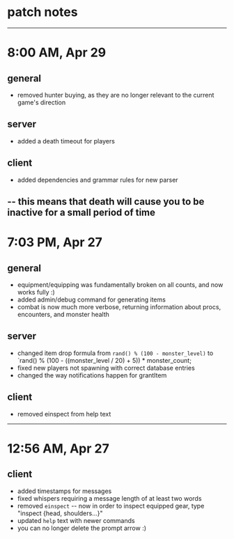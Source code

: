# patch notes
---
# 8:00 AM, Apr 29
## general
- removed hunter buying, as they are no longer relevant to the current game's direction
## server
- added a death timeout for players
## client
- added dependencies and grammar rules for new parser

-- this means that death will cause you to be inactive for a small period of time
---
# 7:03 PM, Apr 27
## general
- equipment/equipping was fundamentally broken on all counts, and now works fully :)
- added admin/debug command for generating items
- combat is now much more verbose, returning information about procs, encounters, and monster health
## server
- changed item drop formula from `rand() % (100 - monster_level)` to `rand() % (100 - ((monster_level / 20) + 5)) * monster_count;
- fixed new players not spawning with correct database entries
- changed the way notifications happen for grantItem
## client
- removed einspect from help text
---
# 12:56 AM, Apr 27
## client
- added timestamps for messages
- fixed whispers requiring a message length of at least two words
- removed `einspect` -- now in order to inspect equipped gear, type "inspect {head, shoulders...}"
- updated `help` text with newer commands
- you can no longer delete the prompt arrow :)
